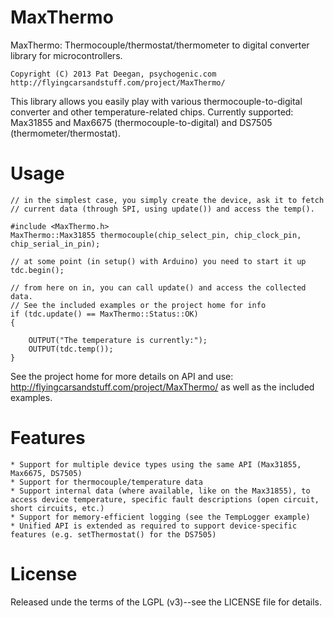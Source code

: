 MaxThermo
=========

MaxThermo: Thermocouple/thermostat/thermometer to digital converter library for microcontrollers.

	Copyright (C) 2013 Pat Deegan, psychogenic.com
	http://flyingcarsandstuff.com/project/MaxThermo/


This library allows you easily play with various thermocouple-to-digital converter and other temperature-related chips.
Currently supported: Max31855 and Max6675 (thermocouple-to-digital) and DS7505 (thermometer/thermostat).

Usage
=====

	// in the simplest case, you simply create the device, ask it to fetch 
	// current data (through SPI, using update()) and access the temp().
	
	#include <MaxThermo.h>
	MaxThermo::Max31855 thermocouple(chip_select_pin, chip_clock_pin, chip_serial_in_pin);
	
	// at some point (in setup() with Arduino) you need to start it up
	tdc.begin();

	// from here on in, you can call update() and access the collected data.
	// See the included examples or the project home for info
	if (tdc.update() == MaxThermo::Status::OK)
	{
	
		OUTPUT("The temperature is currently:");
		OUTPUT(tdc.temp());
	}
	

See the project home for more details on API and use: http://flyingcarsandstuff.com/project/MaxThermo/ as well as the included examples.

Features
========
	* Support for multiple device types using the same API (Max31855, Max6675, DS7505)
	* Support for thermocouple/temperature data
	* Support internal data (where available, like on the Max31855), to access device temperature, specific fault descriptions (open circuit, short circuits, etc.)
	* Support for memory-efficient logging (see the TempLogger example)
	* Unified API is extended as required to support device-specific features (e.g. setThermostat() for the DS7505)

License
=======

Released unde the terms of the LGPL (v3)--see the LICENSE file for details.


